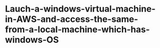# Lauch-a-windows-virtual-machine-in-AWS-and-access-the-same-from-a-local-machine-which-has-windows-OS